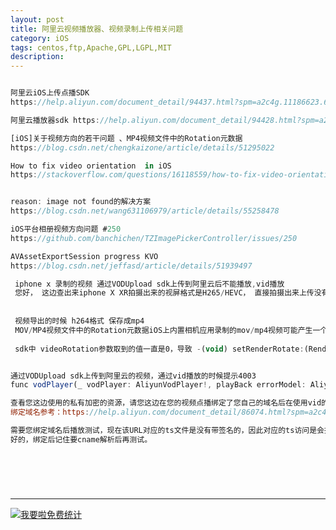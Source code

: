 ```yaml
---
layout: post
title: 阿里云视频播放器、视频录制上传相关问题
category: iOS
tags: centos,ftp,Apache,GPL,LGPL,MIT
description: 
---
```


```javascript

阿里云iOS上传点播SDK
https://help.aliyun.com/document_detail/94437.html?spm=a2c4g.11186623.6.838.584f192bISVlnp

阿里云播放器sdk https://help.aliyun.com/document_detail/94428.html?spm=a2c4g.11186623.6.1000.584f192bMYY6X4

[iOS]关于视频方向的若干问题 、MP4视频文件中的Rotation元数据
https://blog.csdn.net/chengkaizone/article/details/51295022

How to fix video orientation  in iOS
https://stackoverflow.com/questions/16118559/how-to-fix-video-orientation-issue-in-ios


reason: image not found的解决方案
https://blog.csdn.net/wang631106979/article/details/55258478

iOS平台相册视频方向问题 #250
https://github.com/banchichen/TZImagePickerController/issues/250

AVAssetExportSession progress KVO
https://blog.csdn.net/jeffasd/article/details/51939497

 iphone x 录制的视频 通过VODUpload sdk上传到阿里云后不能播放,vid播放
 您好， 这边查出来iphone X XR拍摄出来的视屏格式是H265/HEVC， 直接拍摄出来上传没有转码， 而我们的播放器目前是不支持HEVC/H.265解码的
 
 
 视频导出的时候 h264格式 保存成mp4 
 MOV/MP4视频文件中的Rotation元数据iOS上内置相机应用录制的mov/mp4视频可能产生一个Rotation元数据,表示录制视频时摄像头旋转到了多少角度。其值一般为这四个:0、90、180或270。类似于图片文件的Exif信息中的Orientation元数据。Rotation元数据用于播放器确定渲染视频的方向,但是的播放器会对其视而不见，有的人倒着拍摄视频 播放的时候 无法确定视频的方向。
 
 sdk中 videoRotation参数取到的值一直是0，导致 -(void) setRenderRotate:(RenderRotate)rotate; 这个方法失效


通过VODUpload sdk上传到阿里云的视频，通过vid播放的时候提示4003
func vodPlayer(_ vodPlayer: AliyunVodPlayer!, playBack errorModel: AliyunPlayerVideoErrorModel!) {

查看您这边使用的私有加密的资源，请您这边在您的视频点播绑定了您自己的域名后在使用vid的方式播放加密资源测试。
绑定域名参考：https://help.aliyun.com/document_detail/86074.html?spm=a2c4g.11186623.6.577.1b4f68f0Zo8yTa  

需要您绑定域名后播放测试，现在该URL对应的ts文件是没有带签名的，因此对应的ts访问是会报403的。  
好的，绑定后记住要cname解析后再测试。  



 
 

```



---


<script language="javascript" type="text/javascript" src="//js.users.51.la/19176892.js"></script>
<noscript><a href="//www.51.la/?19176892" target="_blank"><img alt="&#x6211;&#x8981;&#x5566;&#x514D;&#x8D39;&#x7EDF;&#x8BA1;" src="//img.users.51.la/19176892.asp" style="border:none" /></a></noscript>

